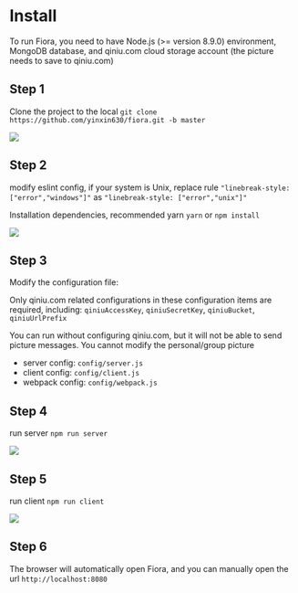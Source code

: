 # Install

To run Fiora, you need to have Node.js (>= version 8.9.0) environment, MongoDB database, and qiniu.com cloud storage account (the picture needs to save to qiniu.com)

## Step 1

Clone the project to the local `git clone https://github.com/yinxin630/fiora.git -b master`

![](./screenshots/git-clone.png)

## Step 2

modify eslint config, if your system is Unix, replace rule `"linebreak-style: ["error","windows"]"` as `"linebreak-style: ["error","unix"]"` 

Installation dependencies, recommended yarn `yarn` or `npm install`

![](./screenshots/yarn.png)

## Step 3

Modify the configuration file:

Only qiniu.com related configurations in these configuration items are required, including: `qiniuAccessKey`, `qiniuSecretKey`, `qiniuBucket`, `qiniuUrlPrefix`

You can run without configuring qiniu.com, but it will not be able to send picture messages. You cannot modify the personal/group picture

- server config: `config/server.js`
- client config: `config/client.js`
- webpack config: `config/webpack.js`

## Step 4

run server `npm run server`

![](./screenshots/run-server.png)

## Step 5

run client `npm run client`

![](./screenshots/run-client.png)

## Step 6

The browser will automatically open Fiora, and you can manually open the url `http://localhost:8080`